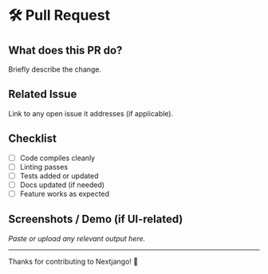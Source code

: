 # 🛠️ Pull Request

## What does this PR do?

Briefly describe the change.

## Related Issue

Link to any open issue it addresses (if applicable).

## Checklist

- [ ] Code compiles cleanly
- [ ] Linting passes
- [ ] Tests added or updated
- [ ] Docs updated (if needed)
- [ ] Feature works as expected

## Screenshots / Demo (if UI-related)

_Paste or upload any relevant output here._

---

Thanks for contributing to Nextjango! 🚀
